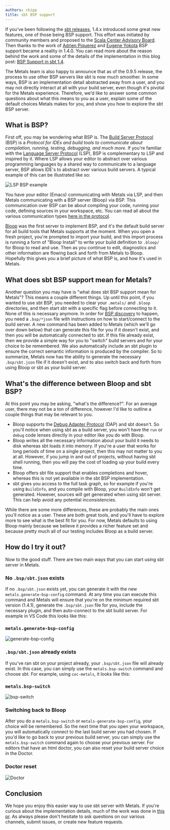```yaml
---
authors: ckipp
title: sbt BSP support
---
```


If you've been following the
[sbt releases](https://github.com/sbt/sbt/releases), 1.4.x introduced some great
new features, one of those being BSP support. This effort was initiated by
community members and proposed to the
[Scala Center Advisory Board](https://github.com/scalacenter/advisoryboard/blob/master/proposals/023-bsp.md).
Then thanks to the work of [Adrien Piquerez](https://twitter.com/adrienpi2) and
[Eugene Yokota](https://twitter.com/eed3si9n) BSP support became a reality in
1.4.0. You can read more about the reason behind the work and some of the
details of the implementation in this blog post:
[BSP Support in sbt 1.4](https://www.scala-lang.org/blog/2020/10/27/bsp-in-sbt.html).

The Metals team is also happy to announce that as of the 0.9.5 release, the
process to use other BSP servers like sbt is now much smoother. In some ways,
BSP is an implementation detail abstracted away from a user, and you may not
directly interact at all with your build server, even though it's pivotal for
the Metals experience. Therefore, we'd like to answer some common questions
about what this means to you as a user, explain some of the default choices
Metals makes for you, and show you how to explore the sbt BSP server.

## What is BSP?

First off, you may be wondering what BSP is. The
[Build Server Protocol](https://build-server-protocol.github.io/) (BSP) is a
_Protocol for IDEs and build tools to communicate about compilation, running,
testing, debugging, and much more._ If you're familiar with the
[Language Server Protocol](https://microsoft.github.io/language-server-protocol/)
(LSP), BSP is complementary to LSP and inspired by it. Where LSP allows your
editor to abstract over various programming languages by a shared way to
communicate to a language server, BSP allows IDE's to abstract over various
build servers. A typical example of this can be illustrated like so:

![LSP BSP example](https://i.imgur.com/0RRUDlU.png)

You have your editor (Emacs) communicating with Metals via LSP, and then Metals
communicating with a BSP server (Bloop) via BSP. This communication over BSP can
be about compiling your code, running your code, defining sources in your
workspace, etc. You can read all about the various communication types
[here in the protocol](https://build-server-protocol.github.io/docs/specification#actual-protocol).

[Bloop](https://scalacenter.github.io/bloop/) was the first server to implement
BSP, and it's the default build server for all build tools that Metals supports
at the moment. When you open a fresh project, you're prompted to import your
build, and this import process is running a form of "Bloop Install" to write
your build definition to `.bloop/` for Bloop to read and use. Then as you
continue to edit, diagnostics and other information are flowing back and forth
from Metals to Bloop. Hopefully this gives you a brief picture of what BSP is,
and how it's used in Metals.

## What does sbt BSP support mean for Metals?

Another question you may have is "what does sbt BSP support mean for Metals"?
This means a couple different things. Up until this point, if you wanted to use
sbt BSP, you needed to clear your `.metals/` and `.bloop` directories, and then
start sbt with a specific flag before connecting to it. None of this is
necessary anymore. In order for
[BSP discovery](https://build-server-protocol.github.io/docs/server-discovery.html)
to happen, you need a `.bsp/*json` file with instructions on how to
start/connect to the build server. A new command has been added to Metals (which
we'll go over down below) that can generate this file for you if it doesn't
exist, and then you will be automatically connected to sbt. If this file already
exist, then we provide a simple way for you to "switch" build servers and for
your choice to be remembered. We also automatically include an sbt plugin to
ensure the correct semantic information is produced by the compiler. So to
summarize, Metals now has the ability to generate the necessary `.bsp/sbt.json`
file if it doesn't exist, and to also switch back and forth from using Bloop or
sbt as your build server.

## What's the difference between Bloop and sbt BSP?

At this point you may be asking, "what's the difference?". For an average user,
there may not be a ton of difference, however I'd like to outline a couple
things that may be relevant to you.

- Bloop supports the
  [Debug Adapter Protocol](https://microsoft.github.io/debug-adapter-protocol/)
  (DAP) and sbt doesn't. So you'll notice when using sbt as a build server, you
  won't have the `run` or `debug` code lenses directly in your editor like you
  do with Bloop.
- Bloop writes all the necessary information about your build it needs to disk
  whereas sbt loads it into memory. If you're a user that works for long periods
  of time on a single project, then this may not matter to you at all. However,
  if you jump in and out of projects, without having sbt shell running, then you
  will pay the cost of loading up your build every time.
- Bloop offers sbt file support that enables completions and hover, whereas this
  is not yet available in the sbt BSP implementation.
- sbt gives you access to the full task graph, so for example if you're using
  `BuildInfo`, and you compile with Bloop, your `BuildInfo` won't get generated.
  However, sources will get generated when using sbt server. This can help avoid
  any potential inconsistencies.

While there are some more differences, these are probably the main ones you'll
notice as a user. These are both great tools, and you'll have to explore more to
see what is the best fit for you. For now, Metals defaults to using Bloop mainly
because we believe it provides a richer feature set and because pretty much all
of our testing includes Bloop as a build server.

## How do I try it out?

Now to the good stuff. There are two main ways that you can start using sbt
server in Metals.

### No `.bsp/sbt.json` exists

If no `.bsp/sbt.json` exists yet, you can generate it with the new
`metals.generate-bsp-config` command. At any time you can execute this command
and Metals will ensure that you're on the minimum required sbt version (1.4.1),
generate the `.bsp/sbt.json` file for you, include the necessary plugin, and
then auto-connect to the sbt build server. For example in VS Code this looks
like this:

### `metals.generate-bsp-config`

![generate-bsp-config](https://i.imgur.com/kBNbtzI.gif)

### `.bsp/sbt.json` already exists

If you've ran sbt on your project already, your `.bsp/sbt.json` file will
already exist. In this case, you can simply use the `metals.bsp-switch` command
and choose sbt. For example, using `coc-metals`, it looks like this:

### `metals.bsp-switch`

![bsp-switch](https://i.imgur.com/6tY2ofL.gif)

### Switching back to Bloop

After you do a `metals.bsp-switch` or `metals-generate-bsp-config`, your choice
will be remembered. So the next time that you open your workspace, you will
automatically connect to the last build server you had chosen. If you'd like to
go back to your previous build server, you can simply use the
`metals.bsp-switch` command again to choose your previous server. For editors
that have an html doctor, you can also reset your build server choice in the
Doctor.

### Doctor reset

![Doctor](https://i.imgur.com/YEGfEGB.png)

## Conclusion

We hope you enjoy this easier way to use sbt server with Metals. If you're
curious about the implementation details, much of the work was done in
[this pr](https://github.com/scalameta/metals/pull/2154). As always please don't
hesitate to ask questions on our various channels, submit issues, or create new
feature requests.
